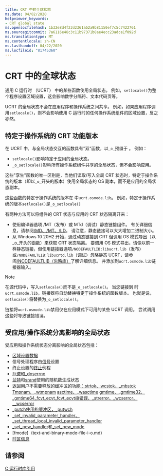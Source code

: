 ```yaml
---
title: CRT 中的全球状态
ms.date: 04/02/2020
helpviewer_keywords:
- CRT global state
ms.openlocfilehash: 1b32e8d4f23d2361a52a9b81150ef7c5c7422761
ms.sourcegitcommit: 7a6116e48c3c11b97371b8ae4ecc23adce1f092d
ms.translationtype: MT
ms.contentlocale: zh-CN
ms.lasthandoff: 04/22/2020
ms.locfileid: "81745360"
---
```

# <a name="global-state-in-the-crt"></a>CRT 中的全球状态

通用 C 运行时 （UCRT） 中的某些函数使用全局状态。 例如，`setlocale()`为整个程序设置区域设置，这会影响数字分隔符、文本代码页等。

UCRT 的全局状态不会在应用程序和操作系统之间共享。 例如，如果应用程序调用`setlocale()`，则不会影响使用 C 运行时的任何操作系统组件的区域设置，反之亦然。

## <a name="os-specific-versions-of-crt-functions"></a>特定于操作系统的 CRT 功能版本

在 UCRT 中，与全局状态交互的函数具有"双"函数，以`_o_`预缀于 。 例如：

- `setlocale()`影响特定于应用的全局状态。
- `_o_setlocale()`影响所有操作系统组件共享的全局状态，但不会影响应用。

这些"孪生"函数的唯一区别是，当他们读取/写入全局 CRT 状态时，特定于操作系统的版本（即以`_o_`开头的版本）使用全局状态的 OS 副本，而不是应用的全局状态副本。

这些函数的特定于操作系统的版本在 中`ucrt.osmode.lib`。 例如，特定于操作系统的版本`setlocale()`是`_o_setlocale()`

有两种方法可以将组件的 CRT 状态与应用的 CRT 状态隔离开来：

- 使用编译器选项 /MT（发布）或 MTd（调试）静态链接组件。 有关详细信息，请参阅[/MD、/MT、/LD](https://docs.microsoft.com/cpp/build/reference/md-mt-ld-use-run-time-library?view=vs-2019)。 请注意，静态链接可以大大增加二进制大小。
- 从 Windows 10 20H2 开始，通过动态链接到 CRT 但调用 OS 模式导出（以_o_开头的函数）来获取 CRT 状态隔离。 要调用 OS 模式导出，请像以前一样静态链接，但使用链接器选项`/NODEFAULTLIB:libucrt.lib`（发布）或`/NODEFAULTLIB:libucrtd.lib`（调试）忽略静态 UCRT，请参阅[/NODEFAULTLIB（忽略库）](https://docs.microsoft.com/cpp/build/reference/nodefaultlib-ignore-libraries?view=vs-2019)了解详细信息。 并添加到`ucrt.osmode.lib`链接器输入。

> [!Note]
> 在源代码中，写入`setlocale()`而不是`_o_setlocale()`。 当您链接到 时`ucrt.osmode.lib`，链接器将自动替换特定于操作系统的函数版本。 也就是说，`setlocale()`将替换为`_o_setlocale()`。

链接将`ucrt.osmode.lib`禁用仅在应用模式下可用的某些 UCRT 调用。 尝试调用这些将导致链接错误。

## <a name="global-state-affected-by-appos-separation"></a>受应用/操作系统分离影响的全局状态

受应用和操作系统状态分离影响的全局状态包括：

- [区域设置数据](locale.md)
- 信号处理程序由[信号](reference/signal.md)设置
- 终止设置的[终止](reference/set-terminate-crt.md)例程
- [厄诺和_doserrno](errno-doserrno-sys-errlist-and-sys-nerr.md)
- [兰特](reference/rand.md)和[srand](reference/srand.md)使用的随机数生成状态
- 返回用户不需要释放的缓冲区的功能[：strtok、wcstok、_mbstok](reference/strtok-strtok-l-wcstok-wcstok-l-mbstok-mbstok-l.md) [Tmpnam、_wtmpnam](reference/tempnam-wtempnam-tmpnam-wtmpnam.md) [asctime、_wasctime](reference/asctime-wasctime.md) [gmtime、_gmtime32、_gmtime64_fcvt_ecvt](reference/gmtime-gmtime32-gmtime64.md)[_fcvt](reference/fcvt.md)[_ecvt](reference/ecvt.md)[串错误、_strerror、_wcserror、__wcserror](reference/strerror-strerror-wcserror-wcserror.md)
- [_putch使用的缓冲区，_putwch](reference/putch-putwch.md)
- [_set_invalid_parameter_handler、_set_thread_local_invalid_parameter_handler](reference/set-invalid-parameter-handler-set-thread-local-invalid-parameter-handler.md)
- [_set_new_handler](reference/set-new-handler.md)和[_set_new_mode](reference/set-new-mode.md)
- [fmode]（text-and-binary-mode-file-i-o.md）
- [时区信息](time-management.md)

## <a name="see-also"></a>请参阅

[C 运行时库引用](c-run-time-library-reference.md)
